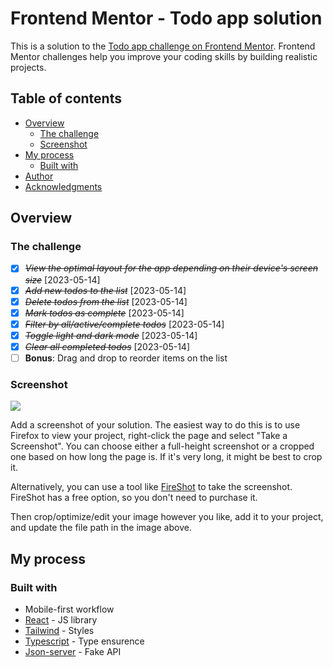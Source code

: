 # Frontend Mentor - Todo app solution

This is a solution to the [Todo app challenge on Frontend Mentor](https://www.frontendmentor.io/challenges/todo-app-Su1_KokOW). Frontend Mentor challenges help you improve your coding skills by building realistic projects.

## Table of contents

- [Overview](#overview)
  - [The challenge](#the-challenge)
  - [Screenshot](#screenshot)
- [My process](#my-process)
  - [Built with](#built-with)
- [Author](#author)
- [Acknowledgments](#acknowledgments)

## Overview

### The challenge

- [x] ~~_View the optimal layout for the app depending on their device's screen size_~~ [2023-05-14]
- [x] ~~_Add new todos to the list_~~ [2023-05-14]
- [x] ~~_Delete todos from the list_~~ [2023-05-14]
- [x] ~~_Mark todos as complete_~~ [2023-05-14]
- [x] ~~_Filter by all/active/complete todos_~~ [2023-05-14]
- [x] ~~_Toggle light and dark mode_~~ [2023-05-14]
- [x] ~~_Clear all completed todos_~~ [2023-05-14]
- [ ] **Bonus**: Drag and drop to reorder items on the list

### Screenshot

![](./screenshot.jpg)

Add a screenshot of your solution. The easiest way to do this is to use Firefox to view your project, right-click the page and select "Take a Screenshot". You can choose either a full-height screenshot or a cropped one based on how long the page is. If it's very long, it might be best to crop it.

Alternatively, you can use a tool like [FireShot](https://getfireshot.com/) to take the screenshot. FireShot has a free option, so you don't need to purchase it.

Then crop/optimize/edit your image however you like, add it to your project, and update the file path in the image above.

## My process

### Built with

- Mobile-first workflow
- [React](https://reactjs.org/) - JS library
- [Tailwind](https://tailwindcss.com/) - Styles
- [Typescript](https://www.typescriptlang.org/) - Type ensurence
- [Json-server](https://github.com/typicode/json-server) - Fake API
